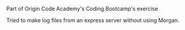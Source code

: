 Part of Origin Code Academy's Coding Bootcamp's exercise

Tried to make  log files from an express server  without using Morgan.
